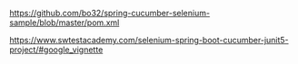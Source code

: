 https://github.com/bo32/spring-cucumber-selenium-sample/blob/master/pom.xml


https://www.swtestacademy.com/selenium-spring-boot-cucumber-junit5-project/#google_vignette
